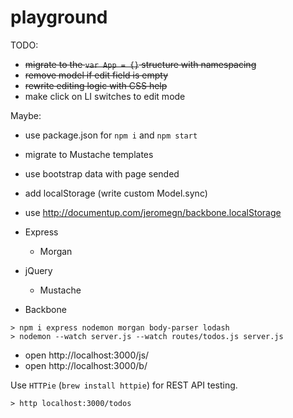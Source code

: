 # playground

TODO:
- ~~migrate to the `var App = {}` structure with namespacing~~
- ~~remove model if edit field is empty~~
- ~~rewrite editing logic with CSS help~~
- make click on LI switches to edit mode

Maybe:
- use package.json for `npm i` and `npm start`
- migrate to Mustache templates
- use bootstrap data with page sended
- add localStorage (write custom Model.sync)
- use http://documentup.com/jeromegn/backbone.localStorage

- Express
  - Morgan
- jQuery
  - Mustache
- Backbone

```
> npm i express nodemon morgan body-parser lodash
> nodemon --watch server.js --watch routes/todos.js server.js
```
- open http://localhost:3000/js/
- open http://localhost:3000/b/

Use `HTTPie` (`brew install httpie`) for REST API testing.
```
> http localhost:3000/todos
```
